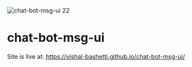 ![chat-bot-msg-ui 22](https://user-images.githubusercontent.com/59444901/124581392-b3d85480-de6e-11eb-89bd-a373a88a31cf.png)
# chat-bot-msg-ui

Site is live at: https://vishal-bashetti.github.io/chat-bot-msg-ui/ 

